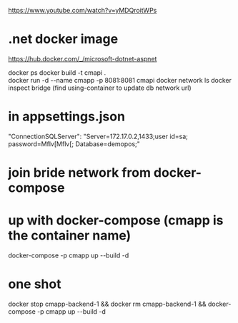 https://www.youtube.com/watch?v=yMDQroitWPs

# .net docker image
https://hub.docker.com/_/microsoft-dotnet-aspnet

docker ps
docker build -t cmapi .  
docker run -d --name cmapp -p 8081:8081 cmapi
docker network ls
docker inspect bridge (find using-container to update db network url)

# in appsettings.json

"ConnectionSQLServer": "Server=172.17.0.2,1433;user id=sa; password=Mflv[Mflv[; Database=demopos;"

# join bride network from docker-compose

# up with docker-compose (cmapp is the container name)

docker-compose -p cmapp up --build -d

# one shot

docker stop cmapp-backend-1 && docker rm cmapp-backend-1 && docker-compose -p cmapp up --build -d

